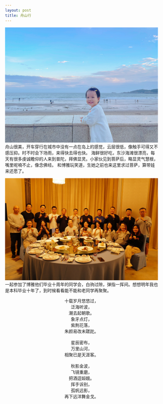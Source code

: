 ```yaml
---
layout: post
title: 舟山行
---
```


![](/assets/image/2023-11-06/2.jpg)
舟山很美，开车穿行在城市中没有一点在岛上的感觉，云层很低，像触手可得又不感压抑。时不时会下场雨，来得快去得也快。
海鲜很好吃，东沙海滩很漂亮，每天有很多虔诚瞻仰的人来到普陀，拜佛显灵。小家伙见到菩萨后，略显灵气慧根，嘴里呢喃不止，像念佛经。
和博雅玩笑道，生她之前也来这里求过菩萨，算带娃来还愿了。

![](/assets/image/2023-11-06/1.jpg)
一起参加了博雅他们毕业十周年的同学会，白驹过隙，弹指一挥间。想想明年我也是本科毕业十年了，到时候看看能不能和老同学再聚聚。

<div style="text-align:center">

十载岁月悠悠过，<br>
泛海听波，<br>
潮去起朝歌。<br>
象牙点灯，<br>
紫荆花落，<br>
朱颜易改未蹉跎。<br>  
星辰密布，<br>
万里山河，<br>
相聚已是天涯客。<br>  
秋影金波，<br>
飞镜重磨，<br>
把酒逗姮娥。<br>
挥手诉别，<br>
孤帆远影，<br>
再下远洋舞金戈。
</div>